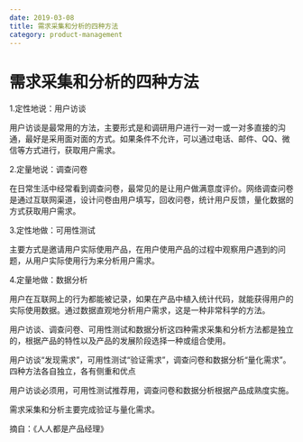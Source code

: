 ```yaml
---
date: 2019-03-08
title: 需求采集和分析的四种方法
category: product-management
---
```

# 需求采集和分析的四种方法

1.定性地说：用户访谈

用户访谈是最常用的方法，主要形式是和调研用户进行一对一或一对多直接的沟通，最好是采用面对面的方式。如果条件不允许，可以通过电话、邮件、QQ、微信等方式进行，获取用户需求。

2.定量地说：调查问卷

在日常生活中经常看到调查问卷，最常见的是让用户做满意度评价。网络调查问卷是通过互联网渠道，设计问卷由用户填写，回收问卷，统计用户反馈，量化数据的方式获取用户需求。

3.定性地做：可用性测试

主要方式是邀请用户实际使用产品，在用户使用产品的过程中观察用户遇到的问题，从用户实际使用行为来分析用户需求。

4.定量地做：数据分析

用户在互联网上的行为都能被记录，如果在产品中植入统计代码，就能获得用户的实际使用数据。通过数据直观地分析用户需求，这是一种非常科学的方法。

用户访谈、调查问卷、可用性测试和数据分析这四种需求采集和分析方法都是独立的，根据产品的特性以及产品的发展阶段选择一种或组合使用。

用户访谈“发现需求”，可用性测试“验证需求”，调查问卷和数据分析“量化需求”。四种方法各自独立，各有侧重和优点

用户访谈必须用，可用性测试推荐用，调查问卷和数据分析根据产品成熟度实施。

需求采集和分析主要完成验证与量化需求。



摘自：《人人都是产品经理》
